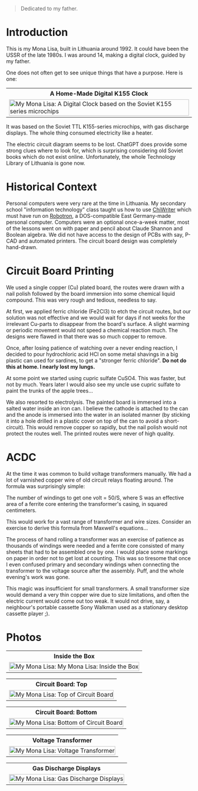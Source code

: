 > Dedicated to my father.

# Introduction

This is my Mona Lisa, built in Lithuania around 1992. It could have been the USSR of the late 1980s. I was around 14, making a digital clock, guided by my father.

One does not often get to see unique things that have a purpose. Here is one:

<table>
<tr>
<th style="text-align:center"> A Home-Made Digital K155 Clock</th>
</tr>
<tr>
<td>
<img src="./images/mona-main.jpg"  alt="My Mona Lisa: A Digital Clock based on the Soviet K155 series microchips" width="100%" >
</td>
</tr>
</table>

It was based on the Soviet TTL K155-series microchips, with gas discharge displays. The whole thing consumed electricity like a heater. 

The electric circuit diagram seems to be lost. ChatGPT does provide some strong clues where to look for, which is surprising considering old Soviet books which do not exist online. Unfortunately, the whole Technology Library of Lithuania is gone now. 

# Historical Context

Personal computers were very rare at the time in Lithuania. My secondary school "information technology" class taught us how to use [ChiWriter](https://en.wikipedia.org/wiki/ChiWriter) which must have run on [Robotron](https://en.wikipedia.org/wiki/VEB_Robotron), a DOS-compatible East Germany-made personal computer. Computers were an optional once-a-week matter, most of the lessons went on with paper and pencil about Claude Shannon and Boolean algebra. We did not have access to the design of PCBs with say, P-CAD and automated printers. The circuit board design was completely hand-drawn.

# Circuit Board Printing

We used a single copper (Cu) plated board, the routes were drawn with a nail polish followed by the board immersion into some chemical liquid compound. This was very rough and tedious, needless to say.

At first, we applied ferric chloride (Fe2Cl3) to etch the circuit routes, but our solution was not effective and we would wait for days if not weeks for the irrelevant Cu-parts to disappear from the board's surface. A slight warming or periodic movement would not speed a chemical reaction much. The designs were flawed in that there was so much copper to remove.

Once, after losing patience of watching over a never ending reaction, I decided to pour hydrochloric acid HCl on some metal shavings in a big plastic can used for sardines, to get a "stronger ferric chloride". **Do not do this at home. I nearly lost my lungs.**

At some point we started using cupric sulfate CuSO4. This was faster, but not by much. Years later I would also see my uncle use cupric sulfate to paint the trunks of the apple trees...

We also resorted to electrolysis. The painted board is immersed into a salted water inside an iron can. I believe the cathode is attached to the can and the anode is immersed into the water in an isolated manner (by sticking it into a hole drilled in a plastic cover on top of the can to avoid a short-circuit). This would remove copper so rapidly, but the nail polish would not protect the routes well. The printed routes were never of high quality.

# ACDC

At the time it was common to build voltage transformers manually. We had a lot of varnished copper wire of old circuit relays floating around. The formula was surprisingly simple: 

The number of windings to get one volt  = 50/S, where S was an effective area of a ferrite core entering the transformer's casing, in squared centimeters.

This would work for a vast range of transformer and wire sizes. Consider an exercise to derive this formula from Maxwell's equations...

The process of hand rolling a transformer was an exercise of patience as thousands of windings were needed and a ferrite core consisted of many sheets that had to be assembled one by one. I would place some markings on paper in order not to get lost at counting. This was so tiresome that once I even confused primary and secondary windings when connecting the transformer to the voltage source after the assembly. Puff, and the whole evening's work was gone. 

This magic was insufficient for small transformers. A small transformer size would demand a very thin copper wire due to size limitations, and often the electric current would come out too weak. It would not drive, say, a neighbour's portable cassette Sony Walkman used as a stationary desktop cassette player ;).

# Photos

<table>
<tr>
<th style="text-align:center"> Inside the Box</th>
</tr>
<tr>
<td>
<img src="./images/mona-open.jpg"  alt="My Mona Lisa: My Mona Lisa: Inside the Box" width="100%" >
</td>
</tr>
</table>

<table>
<tr>
<th style="text-align:center"> Circuit Board: Top</th>
</tr>
<tr>
<td>
<img src="./images/mona-board-top.jpg"  alt="My Mona Lisa: Top of Circuit Board" width="100%" >
</td>
</tr>
</table>

<table>
<tr>
<th style="text-align:center"> Circuit Board: Bottom</th>
</tr>
<tr>
<td>
<img src="./images/mona-board-bottom.jpg"  alt="My Mona Lisa: Bottom of Circuit Board" width="100%" >
</td>
</tr>
</table>

<table>
<tr>
<th style="text-align:center"> Voltage Transformer</th>
</tr>
<tr>
<td>
<img src="./images/mona-transformer.jpg"  alt="My Mona Lisa: Voltage Transformer" width="100%" >
</td>
</tr>
</table>

<table>
<tr>
<th style="text-align:center"> Gas Discharge Displays</th>
</tr>
<tr>
<td>
<img src="./images/mona-indicators.jpg"  alt="My Mona Lisa: Gas Discharge Displays" width="100%" >
</td>
</tr>
</table>


